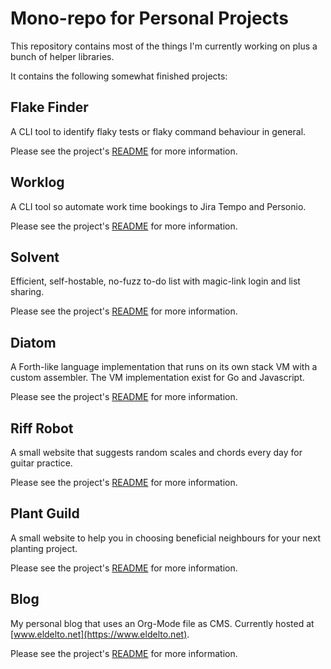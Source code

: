 # Mono-repo for Personal Projects

This repository contains most of the things I'm currently working on
plus a bunch of helper libraries.

It contains the following somewhat finished projects:

## Flake Finder

A CLI tool to identify flaky tests or flaky command behaviour in
general.

Please see the project's [README](/cmd/flake-finder/README.md) for more
information.

## Worklog

A CLI tool so automate work time bookings to Jira Tempo and Personio.

Please see the project's [README](/cmd/worklog/README.md) for more
information.

## Solvent

Efficient, self-hostable, no-fuzz to-do list with magic-link login and
list sharing.

Please see the project's [README](/cmd/solvent/README.md) for more
information.

## Diatom

A Forth-like language implementation that runs on its own stack VM
with a custom assembler. The VM implementation exist for Go and
Javascript.

Please see the project's [README](/cmd/diatom/README.md) for more
information.

## Riff Robot

A small website that suggests random scales and chords every day for
guitar practice.

Please see the project's [README](/cmd/riffrobot/README.md) for more
information.

## Plant Guild

A small website to help you in choosing beneficial neighbours for your
next planting project.

Please see the project's [README](/cmd/plantguild/README.md) for more
information.

## Blog

My personal blog that uses an Org-Mode file as CMS. Currently hosted
at [www.eldelto.net](https://www.eldelto.net).

Please see the project's [README](/cmd/blog/README.md) for more
information.
